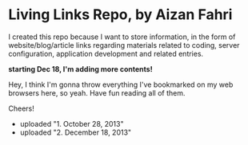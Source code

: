 Living Links Repo, by Aizan Fahri
============================================

I created this repo because I want to store information, in the form of website/blog/article links regarding materials related to coding, server configuration, application development and related entries.

**starting Dec 18, I'm adding more contents!**

Hey, I think I'm gonna throw everything I've bookmarked on my web browsers here, so yeah. Have fun reading all of them.

Cheers!


* uploaded "1. October 28, 2013"
* uploaded "2. December 18, 2013"
